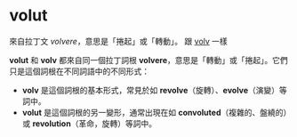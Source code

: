 # volut

來自拉丁文 _volvere_，意思是「捲起」或「轉動」。
跟 [volv](/Root%20Prefix%20and%20Suffix/V/volv.md) 一樣

**volut** 和 **volv** 都來自同一個拉丁詞根 **volvere**，意思是「轉動」或「捲起」。它們只是這個詞根在不同詞語中的不同形式：

- **volv** 是這個詞根的基本形式，常見於如 **revolve**（旋轉）、**evolve**（演變）等詞中。
- **volut** 是這個詞根的另一變形，通常出現在如 **convoluted**（複雜的、盤繞的）或 **revolution**（革命，旋轉）等詞中。